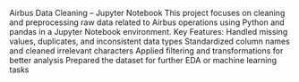 Airbus Data Cleaning – Jupyter Notebook
This project focuses on cleaning and preprocessing raw data related to Airbus operations using Python and pandas in a Jupyter Notebook environment.
Key Features:
Handled missing values, duplicates, and inconsistent data types
Standardized column names and cleaned irrelevant characters
Applied filtering and transformations for better analysis
Prepared the dataset for further EDA or machine learning tasks
